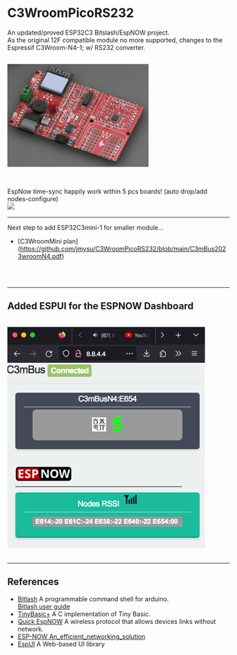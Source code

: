 # C3WroomPicoRS232
An updated/proved ESP32C3 Bitslash/EspNOW project. <br>
As the original 12F compatible module no more supported, changes to the Espressif C3Wroom-N4-1; w/ RS232 converter.<br>

<img src="pic/C3WroommBusPicoRS232.png" width=320 > <br>
<br>
---
EspNow time-sync happily work within 5 pcs boards! (auto drop/add nodes-configure) <br>
<img src="pic/C3mBusEspnowBitlash0719.gif" width=320 ><br>

---
Next step to add ESP32C3mini-1 for smaller module...<br>
  - [C3WroomMini plan] (https://github.com/jmysu/C3WroomPicoRS232/blob/main/C3mBus2023wroomN4.pdf) 
<br>
<br>

---
## Added ESPUI for the ESPNOW Dashboard
 <br>
 <img src="pic/BitlashEspNowEspUI_0801rssi.png"> 
<br>
<br>

---

## References
  - [Bitlash](http://bitlash.net/) A programmable command shell for arduino. <br>
    [Bitlash user guide](https://github.com/jmysu/C3WroomPicoRS232/blob/main/PlatformIO/C3mBusN4_Bitlash/bitlash-users-guide.pdf)
  - [TinyBasic+](https://github.com/BleuLlama/TinyBasicPlus) A C implementation of Tiny Basic. <br>
  - [Quick EspNOW](https://github.com/gmag11/QuickESPNow) A wireless protocol that allows devices links without network.
  - [ESP-NOW An_efficient_networking_solution](PlatformIO/C3mBusN4_Bitlash/An_efficient_networking_solution_for_extending_and.pdf)
  - [EspUI](https://github.com/s00500/ESPUI) A Web-based UI library
